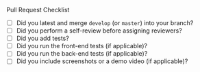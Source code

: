 Pull Request Checklist

- [ ] Did you latest and merge `develop` (or `master`) into your branch?
- [ ] Did you perform a self-review before assigning reviewers?
- [ ] Did you add tests?
- [ ] Did you run the front-end tests (if applicable)?
- [ ] Did you run the back-end tests (if applicable)?
- [ ] Did you include screenshots or a demo video (if applicable)?

